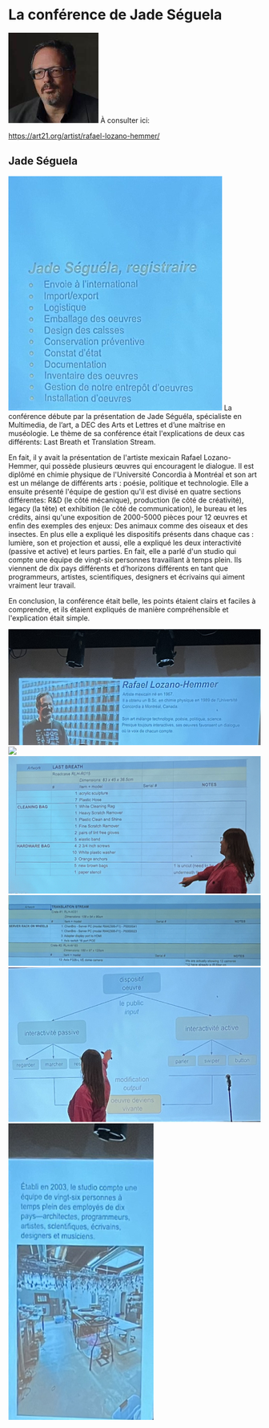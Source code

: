 # La conférence de Jade Séguela

<img src="/TP4_Conference_Compte-rendu/media/Rafael Lozano-Hemmer.jpg"> 
À consulter ici:

<https://art21.org/artist/rafael-lozano-hemmer/>

## **Jade Séguela**
<img src="/TP4_Conference_Compte-rendu/media/Jade.png"> 
La conférence débute par la présentation de Jade Séguéla, spécialiste en Multimedia, de l’art, a DEC des Arts et Lettres et d’une maîtrise en muséologie. Le thème de sa conférence était l'explications de deux cas différents: Last Breath et Translation Stream.

En fait, il y avait la présentation de l'artiste mexicain Rafael Lozano-Hemmer, qui possède plusieurs œuvres qui encouragent le dialogue. Il est diplômé en chimie physique de l'Université Concordia à Montréal et son art est un mélange de différents arts : poésie, politique et technologie.
Elle a ensuite présenté l'équipe de gestion qu'il est divisé en quatre sections différentes: R&D (le côté mécanique), production (le côté de créativité), legacy (la tête) et exhibition (le côté de communication), le bureau et les crédits, ainsi qu'une exposition de 2000-5000 pièces pour 12 œuvres et enfin des exemples des enjeux: Des animaux comme des oiseaux et des insectes.
En plus elle a expliqué les dispositifs présents dans chaque cas : lumière, son et projection et aussi, elle a expliqué les deux interactivité (passive et active) et leurs parties.
En fait, elle a parlé d'un studio qui compte une équipe de vingt-six personnes travaillant à temps plein. Ils viennent de dix pays différents et d’horizons différents en tant que programmeurs, artistes, scientifiques, designers et écrivains qui aiment vraiment leur travail.

En conclusion, la conférence était belle, les points étaient clairs et faciles à comprendre, et ils étaient expliqués de manière compréhensible et l'explication était simple.

<img src="/TP4_Conference_Compte-rendu/media/Rafael.png"> 
<img src="/TP4_Conference_Compte-rendu/media/Équipe.png"> 
<img src="/TP4_Conference_Compte-rendu/media/3Cas1.png"> 
<img src="/TP4_Conference_Compte-rendu/media/2Cas2.png"> 
<img src="/TP4_Conference_Compte-rendu/media/Oeuvre.png">
<img src="/TP4_Conference_Compte-rendu/media/Studio1.png"> 
